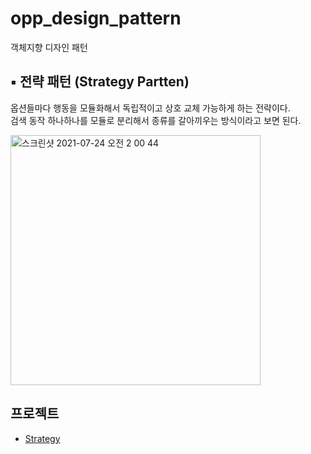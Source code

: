 # opp_design_pattern
객체지향 디자인 패턴


## ▪️ 전략 패턴 (Strategy Partten)
옵션들마다 행동을 모듈화해서 독립적이고 상호 교체 가능하게 하는 전략이다.<br/>
검색 동작 하나하나를 모듈로 분리해서 종류를 갈아끼우는 방식이라고 보면 된다.<br/>


<img width="400" alt="스크린샷 2021-07-24 오전 2 00 44" src="https://user-images.githubusercontent.com/55366664/126816605-8440e66a-c2df-421c-b5ee-e0c4d24fd8cc.png">

## 프로젝트
- [Strategy](https://github.com/imcodding/opp_design_pattern/tree/main/project/app/src/main/java/com/mia/oppproject/Strategy)
